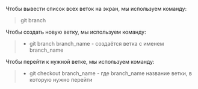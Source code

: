 Чтобы вывести список всех веток на экран, мы используем команду:
> git branch

Чтобы создать новую ветку, мы используем команду:
>* git branch branch_name - создаётся ветка с именем branch_name

Чтобы перейти к нужной ветке, мы используем команду:
>* git checkout branch_name - где branch_name название ветки, в которую нужно перейти

